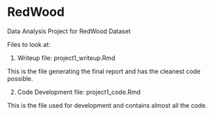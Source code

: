 # RedWood

Data Analysis Project for RedWood Dataset

Files to look at:

1. Writeup file: project1_writeup.Rmd

This is the file generating the final report and has the cleanest code possible.

2. Code Development file: project1_code.Rmd

This is the file used for development and contains almost all the code.
